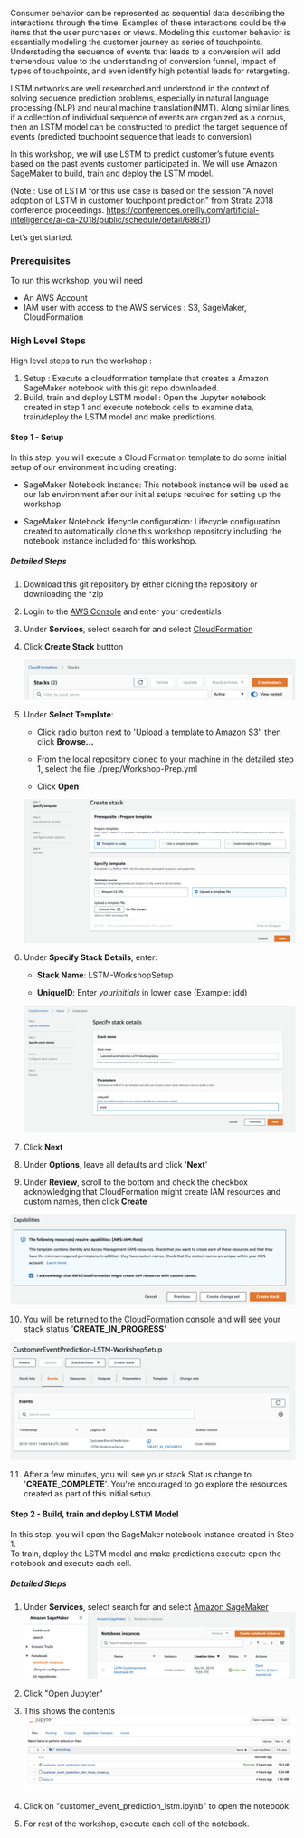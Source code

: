 Consumer behavior can be represented as sequential data describing the interactions through the time. Examples of these interactions could be the items that the user purchases or views.  Modeling this   customer behavior is essentially modeling the customer journey as series of touchpoints.  Understading the sequence of events that leads to a conversion will add tremendous value to the understanding of conversion funnel, impact of types of touchpoints, and even identify high potential leads for retargeting.

LSTM networks are well researched and understood in the context of solving sequence prediction problems, especially in natural language processing (NLP) and neural machine translation(NMT).  Along similar lines, if a collection of individual sequence of events are organized as a corpus, then an LSTM model can be constructed to predict the target sequence of events (predicted touchpoint sequence that leads to conversion)

In this workshop, we will use LSTM to predict customer’s future events based on the past events customer participated in.  We will use Amazon SageMaker to build, train and deploy the LSTM model.

(Note : Use of LSTM for this use case is based on the session "A novel adoption of LSTM in customer touchpoint prediction" from Strata 2018 conference proceedings. https://conferences.oreilly.com/artificial-intelligence/ai-ca-2018/public/schedule/detail/68831)

Let’s get started. 


### Prerequisites

To run this workshop, you will need 
* An AWS Account 
* IAM user with access to the AWS services : S3, SageMaker, CloudFormation 

### High Level Steps

High level steps to run the workshop :

1. Setup : Execute a cloudformation template that creates a Amazon SageMaker notebook with this git repo downloaded.
2. Build, train and deploy LSTM model : Open the Jupyter notebook created in step 1 and execute notebook cells to examine data, train/deploy the LSTM model and make predictions.

#### Step 1 - Setup

In this step, you will execute a Cloud Formation template to do some initial setup of our environment including creating:

* SageMaker Notebook Instance: This notebook instance will be used as our lab environment after our initial setups required for setting up the workshop.

* SageMaker Notebook lifecycle configuration: Lifecycle configuration created to automatically clone this workshop repository including the notebook instance included for this workshop.

##### Detailed Steps

1. Download this git repository by either cloning the repository or downloading the *zip

2. Login to the [AWS Console](https://https://console.aws.amazon.com/) and enter your credentials

3. Under **Services**, select search for and select [CloudFormation](https://console.aws.amazon.com/cloudformation)

4. Click **Create Stack** buttton

   ![CreateStack](images/CreateStack.png)
   
5. Under **Select Template**:
    * Click radio button next to 'Upload a template to Amazon S3', then click **Browse...**

    * From the local repository cloned to your machine in the detailed step 1, select the file ./prep/Workshop-Prep.yml

    * Click **Open**
    
    ![CreateStack](images/CreateStack-SpecifyTemplate.png)
    
6. Under **Specify Stack Details**, enter: 

   * **Stack Name**: LSTM-WorkshopSetup 

   *  **UniqueID**: Enter *yourinitials* in lower case (Example: jdd)

   ![CreateStack](images/CreateStack-SpecifyStackDetails.png)

7. Click **Next**

8. Under **Options**, leave all defaults and click '**Next**'

9. Under **Review**, scroll to the bottom and check the checkbox acknowledging that CloudFormation might create IAM resources and custom names, then click **Create**

![CreateStack](images/CreateStack-IAMCapabilities.png)

10. You will be returned to the CloudFormation console and will see your stack status '**CREATE_IN_PROGRESS**'

![CreateStack](images/CreateStack-CreateInProgress.png)

11. After a few minutes, you will see your stack Status change to '**CREATE_COMPLETE**'.  You're encouraged to go explore the resources created as part of this initial setup. 


#### Step 2 - Build, train and deploy LSTM Model
In this step, you will open the SageMaker notebook instance created in Step 1.  
To train, deploy the LSTM model and make predictions execute open the notebook and execute each cell.
  
##### Detailed Steps
 
1. Under **Services**, select search for and select [Amazon SageMaker](https://console.aws.amazon.com/sagemaker)
![CreateStack](images/SageMakerDashboard.png) 

2. Click "Open Jupyter"

3. This shows the contents
![CreateStack](images/JupyterView.png) 

4. Click on "customer_event_prediction_lstm.ipynb" to open the notebook.  

5. For rest of the workshop, execute each cell of the notebook.  
